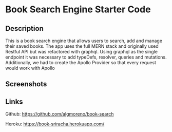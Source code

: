 # Book Search Engine Starter Code

## Description

This is a book search engine that allows users to search, add and manage their saved books. The app uses the full MERN stack and originally used Restful API but was refactored with graphql. Using graphql as the single endpoint it was necessary to add typeDefs, resolver, queries and mutations. Additionally, we had to create the Apollo Provider so that every request would work with Apollo

## Screenshots 


## Links 

Github: 
https://github.com/algmoreno/book-search

Heroku:
https://book-sriracha.herokuapp.com/ 